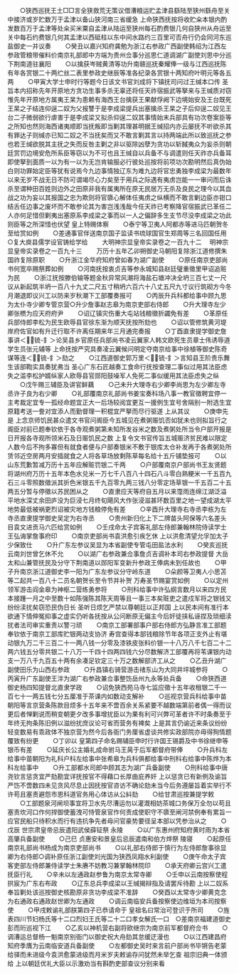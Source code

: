 <!-- { "loadSidebar": true } -->
　　○狭西巡抚王土□□言全狭救荒无策议借漕粮运贮孟津县繇陆至狭州繇舟至关中接济或岁贮数万于孟津以备山狭河南三省缓急  上命狭西抚按将收贮籴本银内酌发数百万于孟津等处籴买米粟自孟津从陆运至狭州每石酌费银几何自狭州从舟运至关中每石约费银几何其孟津以西砥柱以东中间水路约三百里可否舟行仍会同河东巡盐御史一并议奏
　　○癸丑以嘉兴知府龚勉为浙江右参政广西副使韩绍为江西左参政管粮带催料价南京礼部郎中方端为贵州佥事分巡思仁道调湖广副使刘思中分巡下荆南道驻襄阳
　　○以擒获岑贼黄清等功升南赣巡抚秦耀俸一级与江西巡抚陈有年各赏银二十两纻丝二表里参政史继辰等准各纪录各赏银十两知府叶明元等各五两
　　○甲寅大学士申时行等题今日该文书官刘成将下镇抚司问过王缄本口传  圣旨本内招称先年开原地方贪功生事多杀无辜还将任天祚宿振武等拏来与王缄质对窃惟先年开原地方属夷王杲为患赖有海西王台擒获王果献俘阙下边境始安及王台既死王杲之子结连仰逞二奴为父报讐于是李成梁提兵出塞擒杀王杲之子后仰逞二奴见王台二子微弱欲行虐害于是李成梁又拟杀仰逞二奴其事情始末兵部具有功次卷案臣等之所知也然则海西诸夷顺即当抚叛即当剿其理甚明据王缄招内亦云屡抚不听欲杀其有罪达子则缄亦已知二奴之不当抚矣而又不敢言剿其言以持两端此所以致巡抚之参也若王缄欲脱其主抚之失而反咎主剿之非以驱除凶孽为贪功以斩馘夷众为妄杀则朝廷赏罚边境安危所系臣等窃以为不可也且王缄自以兵备不与调遣则任天祚亦兵备耳即使拏到面质一以为有一以为无岂肯输服必行彼处巡按将前项功次勘明然后真伪始白则功罪始定臣等犹有说焉今九边事情独辽东为难九边将官忠勇独李成梁为最数年以来无岁不战无日不防可谓竭尽心力矣至于用兵之际遇有夷虏岂能一一审问而后诛杀至谓种田百姓则边外之田原非我有属夷所在原无民居万无杀及良民之理今以其血战之功为妄以其报国之忠为欺则将官隳心解体任夷虏之纵横而不敢言剿边臣亦钳口结舌任边事之废坏而不敢参论其为害岂浅浅哉今任天祚已考察降官宿振武已革任二人亦何足惜但剿夷出塞原系李成梁之事而以一人之偏辞多生支节尽没李成梁之功此则臣等之所深惜也伏望  皇上特赐体察
　　○泰宁等卫夷人阿都赤等进马匹朝贺冬至给赏如例
　　○差通事官伴送南京国子监读书琉球国官生郑周等三名回国任用○复大庾县儒学设官铸给学给
　　大明神宗显皇帝实录卷之一百九十二
　明神宗显皇帝实录卷之一百九十三
　　万历十五年乙卯朔御史马朝阳复除浙江道修撰朱国祚复除原职
　　○升浙江金华府知府曾如春为湖广副使
　　○原任南京吏部尚书何宽卒赐祭葬如例
　　○河南抚按衷贞吉等参永城知县赵廷璧重徵里甲诏追赃为民
　　○浙江抚按滕伯输等题金秋异常风潮将海盐石塘冲决全坍三百七丈一尺议从新起筑半坍一百八十九丈二尺五寸稍坍六百六十八丈五尺九寸议行筑砌方今冬月潮退即议兴工以防来岁秋潮下工部覆奏报可
　　○丙辰升兵科都给事中顾九思为太仆寺少卿专管京营○升少詹事赵志皋为南京吏部右侍郎
　　○升大理寺左少卿张槚为应天府府尹
　　○诏辽镇灾伤重大屯站钱粮徵折蠲免有差
　　○革原任兵部侍郎李松为民生欧辱县官徐东渐为顺天抚按所劾也
　　○诏以管修筑黄河堤岸府佐官如有升迁行取不许离任期来年三月通完奏报
　　○丁酉直隶提学御史詹事讲＜锍-釒＞论吴县乡官原任兵部尚书凌云翼家人韩文欧死生员章士伟诱辱道学生员张元辅等  上命抚按严究具奏凌云翼候问明定夺南京给事中徐植等御史陈奇谋等连＜锍-釒＞劾之
　　○江西道御史郭万里＜锍-釒＞言知县王阶贵乐舞生该部鞫实具奏犹弗当  圣心广东石匠越奏工食命行抚按查理二事似过用其法臣虑失之滥李松护婿纵家人欧辱县官郧阳鼓噪军人免死二事似缓用其法臣虑失之纵
　　○戊午赐三辅臣及讲官鲜藕
　　○己未升大理寺右少卿李尚思为左少卿左寺丞许子良为右少卿
　　○礼部覆南京礼部尚书姜宝奏科场八事一教官徵聘宜停一主考裁定宜专一孤经命题宜正大一后场较阅宜更互一援例生宜号舍隔别一附选生宜原籍考送一誊对宜添人而勤督理一积棍宜严拏而尽行驱遂  上从其议
　　○庚申先是  上念京师饥民甚众遣文书官问阁臣今五城见在煮粥赈饥否如犹未也则拟旨行之阁臣对前已题奉钦依于各寺观煮粥第未知所发谷米之数及煮粥处所当令户部开报是日开报各寺观所领米石及日赈饥民之数  上复令文书官传旨五城赈济贫民难以限定人数今后不拘多寡但有就食者便与户部奏银米不敷于银库太仓补发再于各煮粥处所赁邻近空房两月安插就食之人将各草场放剩陈草每名给十五斤铺垫报可
　　○以山东荒歉暂减万历十五年应解赃罚银二千两
　　○户部覆南京户部尚书王友贤题将湖州府万历十五年本色水兑米一万七千八百八十四石八斗零白熟粳米一千五百九石三斗零照数徵派其折色米银五千九百零九两三钱八分零定场草银一千五百二十五两五分暂与停徵以苏民困从之
　　○直隶应天等府自五月以来霪雨连绵江湖泛溢平地水深丈余田庐没为巨浸七月终旬飓风大作张浸滋甚环数百里之地一望成湖太平地势最低被祸更烈诏被灾地方钱粮停免有差
　　○辛酉升大理寺右寺丞李栋为左寺丞直隶提学御史吴定为右寺丞
　　○贵州新归化上下二牌苗头阿保等六名差头目袁文进贡马六匹给赏如例
　　○壬戌命太子宾客礼部左侍郎兼翰林院侍读学士王弘诲掌詹事府印
　　○南京吏部尚书袁洪愈引疾乞休  上以洪愈清望允孚加太子少保致仕
　　○升广东左参议吴显为本省副使专管屯田盐法水利
　　○癸亥巡抚云南刘世曾乞休不允
　　○以湖广右参政兼佥事詹贞吉调补本司右参政提督  大岳太和山兼管抚民及分守下荆南道以郧阳军变新升参政王俸病未到任故也
　　○甲子升南京浙江道御史李一阳为广东左参议分守岭东道
　　○朵颜等卫夷人小思苫等二起共一百八十二员名朝贺长至令节并补贺  万寿圣节赐宴赏如例
　　○以定州领军游击阎金皋为神枢二营练勇参将
　　○刑科给事中许弘纲言数月以来四方民本接踵一月之中至数十如陈强陈其陈天周等且一事三本矣赃吏之遣戍军将之银钱又纷纷渎扰矣窃恐民伪日长  圣听日烦乞严禁以尊朝廷以正邦国  上以民本间有准行本欲通下情伸冤抑事之虚实仍听各抚按从公问断原无偏主今后奸徒挟私诬捏及琐细渎扰者法司审实重责以警刁顽
　　○南京工部署部事户部右侍郎方弘静言准工部题奉钦依于南京工部库贮银两动支协济  寿宫查得本部钱粮除节年各项正支外止有堪动银九万二千三百二十一两八钱一分零及漆铁皮张料价银一十八万八千七百二十二两六钱五分零共银二十八万一千四十四两四钱六分尽数解济工部覆再将苇课银内动支一万八千九百五十两有余凑足钦定三十万之数解部济工从之
　　○乙丑升湖广副使田乐为山西右参政
　　○升昌镇右骑营游击禇东山为大同井坪城参将
　　○丙寅升广东副使王泮为湖广右参政兼佥事整饬岳州九永等处兵备
　　○命狭西道御史杨四知提督北直隶学政
　　○诏免狭西苑马寺七监应徵十五年收租银二千一百七十一两五钱七分五厘准于茶课内如数动支解补
　　○巡视京营兵科给事中苗朝阳等言京营条陈款目烦多十五年来不啻百余关系紧要不越数端第前者偶一得而议更后者惮剿说而稍变朝更夕改多事增扰臣以为果有利可兴弊可革者许不时条奏至于年终无拘条陈旧例以滋纷扰庶议论可省而营务有裨矣  上是其言仍谕近来条议纷纷轻变数易有乖政体不独京营为然今后各衙门务厘省虚谈共修实政部院亦毋得狥情题覆致有纷更
　　○丁卯以  皇第四子命名赐辅臣申时行许国王锡爵及中书徐继申等银币有差
　　○延庆长公主婚礼成命驸马王昺于后军都督府带俸
　　○升兵科左给事中苗朝阳为礼科户科左给事中张希皋为兵科俱都给事中刑科右给事中陈烨为本科左给事中
　　○升工部都水司郎中顾其志为湖广兵备副使
　　○刑科给事中唐尧钦言惩贪宜严劾勘宜详抚按官不得藉口长厚曲庇养奸  上以惩贪已有新例及谕旨严饬不啻数四未见贪风尽息止因抚按官咨访不确论劾未当今后务遵屡旨着实举行不许苟且塞责避怨市恩科道官务用心体访从公紏劾
　　○给甘肃巡按兼提学敕
　　○工部题泉河闸坝事宜将卫水先尽漕运勿以灌溉相妨茶城口务保万全勿以苟且塞责坎河口作何捍御使蓄洩可恃管泉官作何责成使职守不隳至闸河禁例奉有累旨一应官民船只待积水而行有违抗争先者毋问官豪势要径呈本部以凭参治从之
　　○戊辰  世宗肃皇帝忌辰遣阳武侯薛钲祭  永陵
　　○以广东惠州府知府黄时雨为本省高肇兵备副使
　　○己巳  贞惠安和景皇后忌辰遣南和伯方烨祭  陵寝
　　○起原任南京礼部尚书杨成为南京吏部尚书
　　○以礼部右侍郎于慎行为左侍郎詹事徐显卿为右侍郎○调补原任浙江副使刘光国为狭西凤翔水利副使
　　○庚午命太子宾客吏部左侍郎兼侍读学士朱赓不妨教习兼掌翰林院印
　　○承天府卿云宫兴工遣抚臣行礼
　　○辛未以左通政赵参鲁为南京太常寺卿
　　○壬申以云南按察使程拱宸为广东右布政
　　○辽东总兵李成梁以王缄揭辩指及请罢斥待勘  上以二奴系奉旨剿处该巡按御史核勘原非贪功李成梁不准辞
　　○癸酉以太常寺少卿黄克念为右通政右通政赵世卿为左通政
　　○调云南临安兵备按察使边维垣为本司按察使
　　○甲戌敕谕礼部朕第四子已恭请命于  皇祖名曰常治可登识于所司
　　○旌表四川节妇杨氏等十二口烈妇王氏等二十二口孝女解氏一口　○差南京福建道御史彭而珩巡视下江
　　○乙亥以神机营右副将欧继宗为南京前军都督府佥书
　　○调漕运总督杨一魁南京别衙门以御史祝大舟劾其怠缓迂漫也
　　○以江西建昌府知府季膺为云南临安道兵备副使
　　○左都御史吴时来言前户部尚书毕锵告老蒙给驿而未进级今袁洪愈蒙进级而月米岁夫敕谕存问犹然未举乞查  祖宗旧典一体颁给  上以朝廷优礼大臣以示激劝当有斟酌吏部查议分别来看
